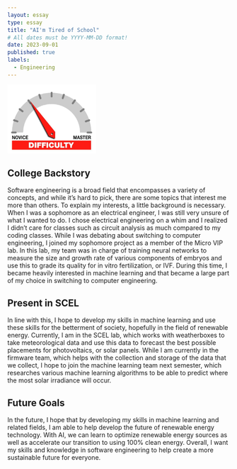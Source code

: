 ```yaml
---
layout: essay
type: essay
title: "AI'm Tired of School"
# All dates must be YYYY-MM-DD format!
date: 2023-09-01
published: true
labels:
  - Engineering
---
```


<img width="200px" class="rounded float-start pe-4" src="../img/difficulty/degree_difficulty.jpg">

## College Backstory

Software engineering is a broad field that encompasses a variety of concepts, and while it’s hard to pick, there are some topics that interest me more than others. To explain my interests, a little background is necessary. When I was a sophomore as an electrical engineer, I was still very unsure of what I wanted to do. I chose electrical engineering on a whim and I realized I didn’t care for classes such as circuit analysis as much compared to my coding classes. While I was debating about switching to computer engineering, I joined my sophomore project as a member of the Micro VIP lab. In this lab, my team was in charge of training neural networks to measure the size and growth rate of various components of embryos and use this to grade its quality for in vitro fertilization, or IVF. During this time, I became heavily interested in machine learning and that became a large part of my choice in switching to computer engineering. 

## Present in SCEL

In line with this, I hope to develop my skills in machine learning and use these skills for the betterment of society, hopefully in the field of renewable energy. Currently, I am in the SCEL lab, which works with weatherboxes to take meteorological data and use this data to forecast the best possible placements for photovoltaics, or solar panels. While I am currently in the firmware team, which helps with the collection and storage of the data that we collect, I hope to join the machine learning team next semester, which researches various machine learning algorithms to be able to predict where the most solar irradiance will occur.

## Future Goals

In the future, I hope that by developing my skills in machine learning and related fields, I am able to help develop the future of renewable energy technology. With AI, we can learn to optimize renewable energy sources as well as accelerate our transition to using 100% clean energy. Overall, I want my skills and knowledge in software engineering to help create a more sustainable future for everyone.

